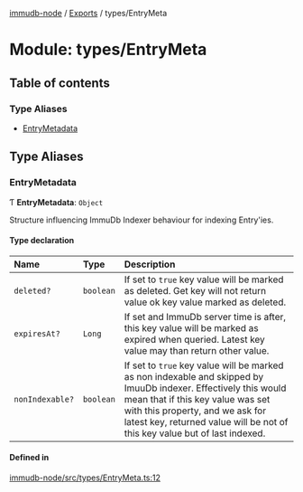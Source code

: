 [immudb-node](../README.md) / [Exports](../modules.md) / types/EntryMeta

# Module: types/EntryMeta

## Table of contents

### Type Aliases

- [EntryMetadata](types_EntryMeta.md#entrymetadata)

## Type Aliases

### EntryMetadata

Ƭ **EntryMetadata**: `Object`

Structure influencing ImmuDb Indexer behaviour for
indexing Entry'ies.

#### Type declaration

| Name | Type | Description |
| :------ | :------ | :------ |
| `deleted?` | `boolean` | If set to `true` key value will be marked as deleted.    Get key will not return value ok key value marked as deleted. |
| `expiresAt?` | `Long` | If set and ImmuDb server time is after, this key value will be marked as expired  when queried. Latest key value may than return other value. |
| `nonIndexable?` | `boolean` | If set to `true` key value will be marked as non indexable and  skipped by ImuuDb indexer. Effectively this would mean that if this  key value was set with this property, and we ask for latest key,  returned value will be not of this key value but of last indexed. |

#### Defined in

[immudb-node/src/types/EntryMeta.ts:12](https://github.com/user3232/node-immu-db/blob/30c0d74/immudb-node/src/types/EntryMeta.ts#L12)
